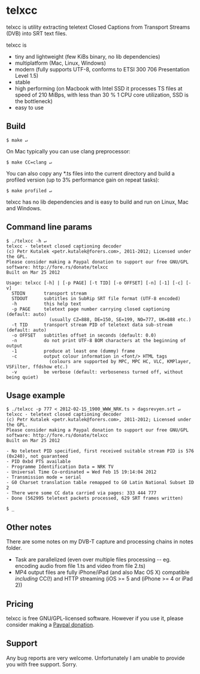 # telxcc

telxcc is utility extracting teletext Closed Captions from Transport Streams (DVB) into SRT text files.

telxcc is

* tiny and lightweight (few KiBs binary, no lib dependencies)
* multiplatform (Mac, Linux, Windows)
* modern (fully supports UTF-8, conforms to ETSI 300 706 Presentation Level 1.5)
* stable
* high performing (on Macbook with Intel SSD it processes TS files at speed of 210 MiBps, with less than 30 % 1 CPU core utilization, SSD is the bottleneck)
* easy to use

## Build

    $ make ↵

On Mac typically you can use clang preprocessor:

    $ make CC=clang ↵

You can also copy any \*.ts files into the current directory and build a profiled version (up to 3% performance gain on repeat tasks):

    $ make profiled ↵

telxcc has no lib dependencies and is easy to build and run on Linux, Mac and Windows.

## Command line params

    $ ./telxcc -h ↵
    telxcc - teletext closed captioning decoder
    (c) Petr Kutalek <petr.kutalek@forers.com>, 2011-2012; Licensed under the GPL.
    Please consider making a Paypal donation to support our free GNU/GPL software: http://fore.rs/donate/telxcc
    Built on Mar 25 2012

    Usage: telxcc [-h] | [-p PAGE] [-t TID] [-o OFFSET] [-n] [-1] [-c] [-v]
      STDIN       transport stream
      STDOUT      subtitles in SubRip SRT file format (UTF-8 encoded)
      -h          this help text
      -p PAGE     teletext page number carrying closed captioning (default: auto)
                    (usually CZ=888, DE=150, SE=199, NO=777, UK=888 etc.)
      -t TID      transport stream PID of teletext data sub-stream (default: auto)
      -o OFFSET   subtitles offset in seconds (default: 0.0)
      -n          do not print UTF-8 BOM characters at the beginning of output
      -1          produce at least one (dummy) frame
      -c          output colour information in <font/> HTML tags
                    (colours are supported by MPC, MPC HC, VLC, KMPlayer, VSFilter, ffdshow etc.)
      -v          be verbose (default: verboseness turned off, without being quiet)

## Usage example

    $ ./telxcc -p 777 < 2012-02-15_1900_WWW_NRK.ts > dagsrevyen.srt ↵
    telxcc - teletext closed captioning decoder
    (c) Petr Kutalek <petr.kutalek@forers.com>, 2011-2012; Licensed under the GPL.
    Please consider making a Paypal donation to support our free GNU/GPL software: http://fore.rs/donate/telxcc
    Built on Mar 25 2012

    - No teletext PID specified, first received suitable stream PID is 576 (0x240), not guaranteed
    - PID 0xbd PTS available
    - Programme Identification Data = NRK TV
    - Universal Time Co-ordinated = Wed Feb 15 19:14:04 2012
    - Transmission mode = serial
    - G0 Charset translation table remapped to G0 Latin National Subset ID 2
    - There were some CC data carried via pages: 333 444 777
    - Done (562995 teletext packets processed, 629 SRT frames written)

    $ _

## Other notes

There are some notes on my DVB-T capture and processing chains in notes folder.

* Task are parallelized (even over multiple files processing -- eg. encoding audio from file 1.ts and video from file 2.ts)
* MP4 output files are fully iPhone/iPad (and also Mac OS X) compatible *including* CC(!) and HTTP streaming (iOS >= 5 and (iPhone >= 4 or iPad 2))

## Pricing

telxcc is free GNU/GPL-licensed software. However if you use it, please consider making a [Paypal donation](http://fore.rs/donate/telxcc).

## Support

Any bug reports are very welcome. Unfortunately I am unable to provide you with free support. Sorry.
